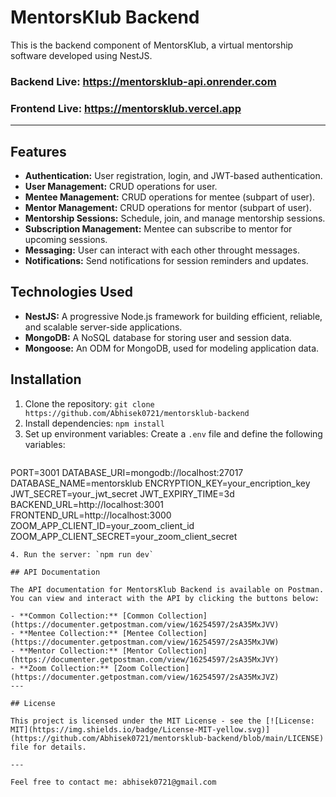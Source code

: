# MentorsKlub Backend

This is the backend component of MentorsKlub, a virtual mentorship software developed using NestJS.

### Backend Live: https://mentorsklub-api.onrender.com
### Frontend Live: https://mentorsklub.vercel.app

---

## Features

- **Authentication:** User registration, login, and JWT-based authentication.
- **User Management:** CRUD operations for user.
- **Mentee Management:** CRUD operations for mentee (subpart of user).
- **Mentor Management:** CRUD operations for mentor (subpart of user).
- **Mentorship Sessions:** Schedule, join, and manage mentorship sessions.
- **Subscription Management:** Mentee can subscribe to mentor for upcoming sessions.
- **Messaging:** User can interact with each other throught messages.
- **Notifications:** Send notifications for session reminders and updates.

## Technologies Used

- **NestJS:** A progressive Node.js framework for building efficient, reliable, and scalable server-side applications.
- **MongoDB:** A NoSQL database for storing user and session data.
- **Mongoose:** An ODM for MongoDB, used for modeling application data.

## Installation

1. Clone the repository: `git clone https://github.com/Abhisek0721/mentorsklub-backend`
2. Install dependencies: `npm install`
3. Set up environment variables: Create a `.env` file and define the following variables:
   ```
  PORT=3001
  DATABASE_URI=mongodb://localhost:27017
  DATABASE_NAME=mentorsklub
  ENCRYPTION_KEY=your_encription_key
  JWT_SECRET=your_jwt_secret
  JWT_EXPIRY_TIME=3d
  BACKEND_URL=http://localhost:3001
  FRONTEND_URL=http://localhost:3000
  ZOOM_APP_CLIENT_ID=your_zoom_client_id
  ZOOM_APP_CLIENT_SECRET=your_zoom_client_secret
   ```
4. Run the server: `npm run dev`

## API Documentation

The API documentation for MentorsKlub Backend is available on Postman. You can view and interact with the API by clicking the buttons below:

- **Common Collection:** [Common Collection](https://documenter.getpostman.com/view/16254597/2sA35MxJVV)
- **Mentee Collection:** [Mentee Collection](https://documenter.getpostman.com/view/16254597/2sA35MxJVW)
- **Mentor Collection:** [Mentor Collection](https://documenter.getpostman.com/view/16254597/2sA35MxJVY)
- **Zoom Collection:** [Zoom Collection](https://documenter.getpostman.com/view/16254597/2sA35MxJVZ)
---

## License

This project is licensed under the MIT License - see the [![License: MIT](https://img.shields.io/badge/License-MIT-yellow.svg)](https://github.com/Abhisek0721/mentorsklub-backend/blob/main/LICENSE)
 file for details.

---

Feel free to contact me: abhisek0721@gmail.com
